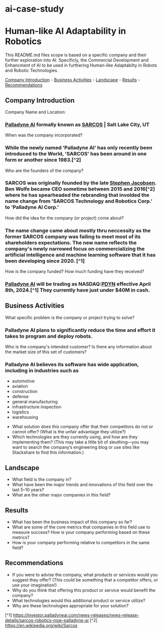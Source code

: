 # ai-case-study

# Human-like AI Adaptability in Robotics
This README.md files scope is based on a specific company and their further exploration into AI. Specificly, the Commercial Development and Enhancment of AI to be used in furthering Human-like Adaptabilty in Robots and Robotic Technologies.

[Company Introduction](#company-introduction) - [Business Activities](#business-activities) - [Landscape](#landscape) - [Results](#results) - [Recommendations](#recommendations)

## Company Introduction
Company Name and Location:
### [Palladyne AI](https://palladyneai.com/) formally known as [SARCOS](https://www.sarcos.com/) | Salt Lake City, UT

When was the company incorporated?
### While the newly named 'Palladyne AI' has only recently been introduced to the World, 'SARCOS' has been around in one form or another since 1983.[^2]

Who are the founders of the company?
### SARCOS was originally founded by the late [Stephen Jacobsen](https://en.wikipedia.org/wiki/Stephen_Jacobsen). Ben Wolfe became CEO sometime between 2015 and 2016[^2] where he has spearheaded the rebranding that involded the name change from 'SARCOS Technology and Robotics Corp.' to 'Palladyne AI Corp.'

How did the idea for the company (or project) come about?
### The name change came about mostly thru neccessity as the former SARCOS company was failing to meet most of its shareholders expectations. The new name reflects the company's newly narrowed focus on commercializing the artificial intelligence and machine learning software that it has been developing since 2020. [^1]

How is the company funded? How much funding have they received?
### [Palladyne AI](https://palladyneai.com/) will be trading as NASDAQ:[PDYN](https://www.msn.com/en-us/money/watchlist?tab=Related&id=bzx4pr&ocid=ansMSNMoney11&duration=1Y&src=b_secdans&relatedQuoteId=bzx4pr&relatedSource=MlAl) effective April 8th, 2024.[^1] They currently have just under $40M in cash.

## Business Activities

What specific problem is the company or project trying to solve?
### Palladyne AI plans to significantly reduce the time and effort it takes to program and deploy robots.

Who is the company's intended customer? Is there any information about the market size of this set of customers?
### Palladyne AI believes its software has wide application, including in industries such as
- automotive
- aviation
- construction
- defense
- general manufacturing
- infrastructure inspection
- logistics
- warehousing

* What solution does this company offer that their competitors do not or cannot offer? (What is the unfair advantage they utilize?)
* Which technologies are they currently using, and how are they implementing them? (This may take a little bit of sleuthing&mdash;you may want to search the company’s engineering blog or use sites like Stackshare to find this information.)

## Landscape

* What field is the company in?
* What have been the major trends and innovations of this field over the last 5&ndash;10 years?
* What are the other major companies in this field?

## Results

* What has been the business impact of this company so far?
* What are some of the core metrics that companies in this field use to measure success? How is your company performing based on these metrics?
* How is your company performing relative to competitors in the same field?

## Recommendations

* If you were to advise the company, what products or services would you suggest they offer? (This could be something that a competitor offers, or use your imagination!)
* Why do you think that offering this product or service would benefit the company?
* What technologies would this additional product or service utilize?
* Why are these technologies appropriate for your solution?

[^1] https://investor.palladyneai.com/news-releases/news-release-details/sarcos-robotics-now-palladyne-ai
[^2] https://en.wikipedia.org/wiki/Sarcos